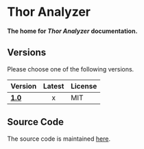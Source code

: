 # Thor Analyzer

**The home for *Thor Analyzer* documentation.**

## Versions

Please choose one of the following versions.

| Version | Latest | License |
| ------- | :----: | ------- |
| [**1.0**](https://github.com/ChilliCream/thor-analyzer-docs/tree/1.0) | x | MIT |

## Source Code

The source code is maintained [here](https://github.com/ChilliCream/thor-analyzer).